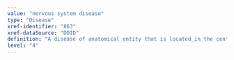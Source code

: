 ```yaml
---
value: "nervous system disease"
type: "Disease"
xref-identifier: "863"
xref-dataSource: "DOID"
definition: "A disease of anatomical entity that is located_in the central nervous system or located_in the peripheral nervous system."
level: "4"
---
```


